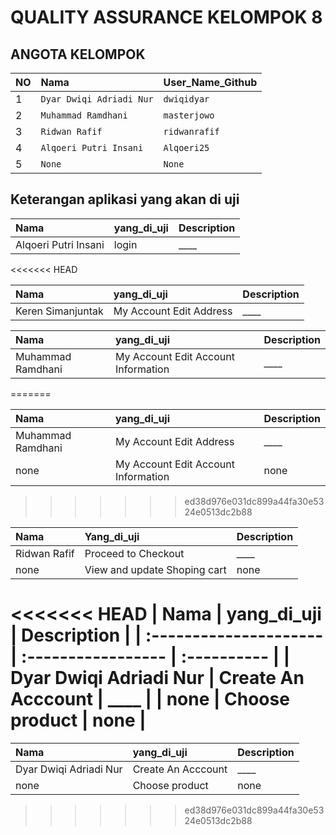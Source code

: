 # QUALITY ASSURANCE KELOMPOK 8

## ANGOTA KELOMPOK

| NO  | Nama                     | User_Name_Github |
| :-- | :----------------------- | :--------------- |
| 1   | `Dyar Dwiqi Adriadi Nur` | `dwiqidyar`      |
| 2   | `Muhammad Ramdhani`      | `masterjowo`     |
| 3   | `Ridwan Rafif`           | `ridwanrafif`    |
| 4   | `Alqoeri Putri Insani`   | `Alqoeri25`      |
| 5   | `None`                   | `None`           |

## Keterangan aplikasi yang akan di uji

| Nama                 | yang_di_uji | Description |
| :------------------- | :---------- | :---------- |
| Alqoeri Putri Insani | login       | \_\_\_\_    |

<<<<<<< HEAD

| Nama              | yang_di_uji             | Description |
| :---------------- | :---------------------- | :---------- |
| Keren Simanjuntak | My Account Edit Address | \_\_\_\_    |

| Nama              | yang_di_uji                         | Description |
| :---------------- | :---------------------------------- | :---------- |
| Muhammad Ramdhani | My Account Edit Account Information | \_\_\_\_    |

=======

| Nama              | yang_di_uji                         | Description |
| :---------------- | :---------------------------------- | :---------- |
| Muhammad Ramdhani | My Account Edit Address             | \_\_\_\_    |
| none              | My Account Edit Account Information | none        |

> > > > > > > ed38d976e031dc899a44fa30e5324e0513dc2b88

| Nama         | Yang_di_uji                  | Description |
| :----------- | :--------------------------- | :---------- |
| Ridwan Rafif | Proceed to Checkout          | \_\_\_\_    |
| none         | View and update Shoping cart | none        |

<<<<<<< HEAD
| Nama | yang_di_uji | Description |
| :--------------------- | :----------------- | :---------- |
| Dyar Dwiqi Adriadi Nur | Create An Acccount | \_\_\_\_ |
| none | Choose product | none |
=======
| Nama | yang_di_uji | Description |
| :--------------------- | :---------- | :---------- |
| Dyar Dwiqi Adriadi Nur | Create An Acccount | \_\_\_\_ |
| none | Choose product | none |

> > > > > > > ed38d976e031dc899a44fa30e5324e0513dc2b88
